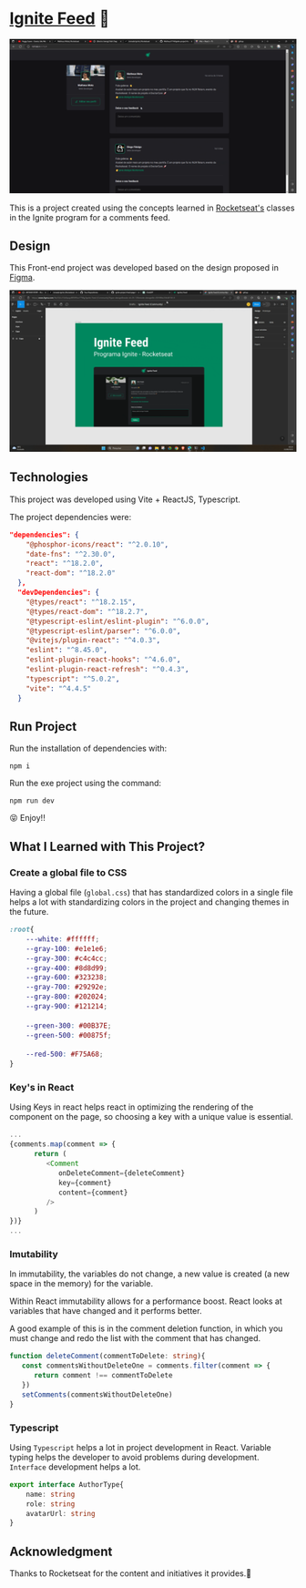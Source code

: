 # [Ignite Feed](https://ignite-project-feed-page.vercel.app/) 🚀

![project-01](img/animation.gif)

This is a project created using the concepts learned in [Rocketseat's](https://www.rocketseat.com.br/) classes in the Ignite program for a comments feed.

## Design

This Front-end project was developed based on the design proposed in [Figma](https://www.figma.com/file/QUu1Ge0qogrBEN95ov77Mg/Ignite-Feed-(Community)?type=design&node-id=0%3A1&mode=design&t=XSHWfaJ2thJ4E1tE-1).

![](img/Figma.gif)

## Technologies

This project was developed using Vite + ReactJS, Typescript.

The project dependencies were:

```json
"dependencies": {
    "@phosphor-icons/react": "^2.0.10",
    "date-fns": "^2.30.0",
    "react": "^18.2.0",
    "react-dom": "^18.2.0"
  },
  "devDependencies": {
    "@types/react": "^18.2.15",
    "@types/react-dom": "^18.2.7",
    "@typescript-eslint/eslint-plugin": "^6.0.0",
    "@typescript-eslint/parser": "^6.0.0",
    "@vitejs/plugin-react": "^4.0.3",
    "eslint": "^8.45.0",
    "eslint-plugin-react-hooks": "^4.6.0",
    "eslint-plugin-react-refresh": "^0.4.3",
    "typescript": "^5.0.2",
    "vite": "^4.4.5"
  }
```

## Run Project

Run the installation of dependencies with:

```shell
npm i
```

Run the exe project using the command:

```shell
npm run dev
```

😝 Enjoy!!

## What I Learned with This Project?

### Create a global file to CSS

Having a global file (`global.css`) that has standardized colors in a single file helps a lot with standardizing colors in the project and changing themes in the future.

```css
:root{
    ---white: #ffffff;
    --gray-100: #e1e1e6;
    --gray-300: #c4c4cc;
    --gray-400: #8d8d99;
    --gray-600: #323238;
    --gray-700: #29292e;
    --gray-800: #202024;
    --gray-900: #121214;

    --green-300: #00B37E;
    --green-500: #00875f;

    --red-500: #F75A68;
}
```

### Key's in React

Using Keys in react helps react in optimizing the rendering of the component on the page, so choosing a key with a unique value is essential.

```ts
...
{comments.map(comment => {
      return (
         <Comment 
            onDeleteComment={deleteComment} 
            key={comment} 
            content={comment} 
         />
      )
})}
...
```

### Imutability

In immutability, the variables do not change, a new value is created (a new space in the memory) for the variable.

Within React immutability allows for a performance boost. React looks at variables that have changed and it performs better.

A good example of this is in the comment deletion function, in which you must change and redo the list with the comment that has changed.

```ts
function deleteComment(commentToDelete: string){
   const commentsWithoutDeleteOne = comments.filter(comment => {
      return comment !== commentToDelete
   })
   setComments(commentsWithoutDeleteOne)
}
```

### Typescript

Using `Typescript` helps a lot in project development in React. Variable typing helps the developer to avoid problems during development. `Interface` development helps a lot.

```ts
export interface AuthorType{
    name: string
    role: string
    avatarUrl: string
}
```

## Acknowledgment

Thanks to Rocketseat for the content and initiatives it provides.🚀
